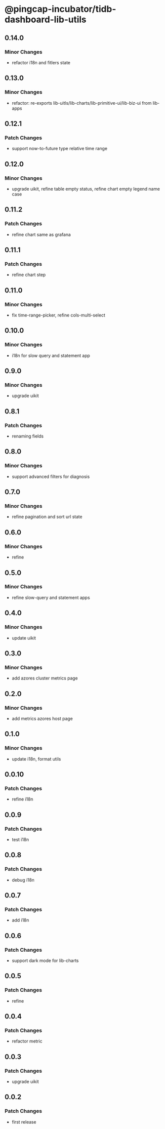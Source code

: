 # @pingcap-incubator/tidb-dashboard-lib-utils

## 0.14.0

### Minor Changes

- refactor i18n and fitlers state

## 0.13.0

### Minor Changes

- refactor: re-exports lib-uitls/lib-charts/lib-primitive-ui/lib-biz-ui from lib-apps

## 0.12.1

### Patch Changes

- support now-to-future type relative time range

## 0.12.0

### Minor Changes

- upgrade uikit, refine table empty status, refine chart empty legend name case

## 0.11.2

### Patch Changes

- refine chart same as grafana

## 0.11.1

### Patch Changes

- refine chart step

## 0.11.0

### Minor Changes

- fix time-range-picker, refine cols-multi-select

## 0.10.0

### Minor Changes

- i18n for slow query and statement app

## 0.9.0

### Minor Changes

- upgrade uikit

## 0.8.1

### Patch Changes

- renaming fields

## 0.8.0

### Minor Changes

- support advanced filters for diagnosis

## 0.7.0

### Minor Changes

- refine pagination and sort url state

## 0.6.0

### Minor Changes

- refine

## 0.5.0

### Minor Changes

- refine slow-query and statement apps

## 0.4.0

### Minor Changes

- update uikit

## 0.3.0

### Minor Changes

- add azores cluster metrics page

## 0.2.0

### Minor Changes

- add metrics azores host page

## 0.1.0

### Minor Changes

- update i18n, format utils

## 0.0.10

### Patch Changes

- refine i18n

## 0.0.9

### Patch Changes

- test i18n

## 0.0.8

### Patch Changes

- debug i18n

## 0.0.7

### Patch Changes

- add i18n

## 0.0.6

### Patch Changes

- support dark mode for lib-charts

## 0.0.5

### Patch Changes

- refine

## 0.0.4

### Patch Changes

- refactor metric

## 0.0.3

### Patch Changes

- upgrade uikit

## 0.0.2

### Patch Changes

- first release
